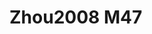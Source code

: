 <a name="material" />

# Zhou2008 M47
<script type="application/ld+json">
  {
    "@context": "https://schema.org/",
    "@type": "ChemicalSubstance",
    "http://purl.org/dc/terms/conformsTo":
      {
        "@type": "CreativeWork",
        "@id": "https://bioschemas.org/profiles/ChemicalSubstance/0.4-RELEASE/"
      },
    "@id": "https://egonw.github.io/nanowiki/nanowiki259.html#material",
    "name": "Zhou2008 M47",
    "sameAs: "http://127.0.0.1/mediawiki/index.php/Special:URIResolver/Zhou2008_M47"
  }
</script>

